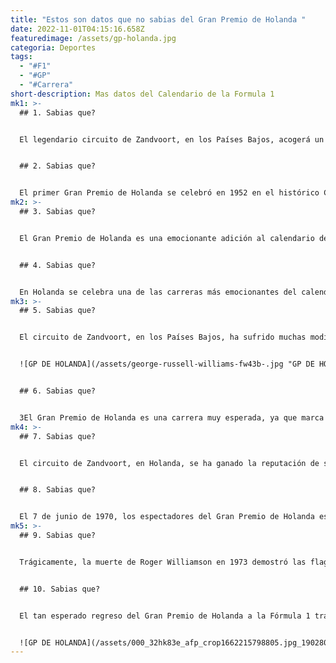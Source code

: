 ```yaml
---
title: "Estos son datos que no sabias del Gran Premio de Holanda "
date: 2022-11-01T04:15:16.658Z
featuredimage: /assets/gp-holanda.jpg
categoria: Deportes
tags:
  - "#F1"
  - "#GP"
  - "#Carrera"
short-description: M﻿as datos del Calendario de la Formula 1
mk1: >-
  ## 1﻿. Sabias que?


  El legendario circuito de Zandvoort, en los Países Bajos, acogerá un gran premio por primera vez desde 1985. Situado en la costa del Mar del Norte, el circuito ha sido completamente revisado para su regreso a la Fórmula 1. El nuevo y agresivo trazado presenta giros y vueltas, así como una sección de alta velocidad que serpentea a través de las dunas de arena. El GP de Holanda será sin duda uno de los momentos más destacados de la temporada 2022, y se espera que miles de entusiastas aficionados acudan a Zandvoort para lo que seguramente será un emocionante fin de semana de carreras. Mientras los pilotos navegan por el circuito actualizado, también tendrán que enfrentarse a las impredecibles brisas marinas, lo que añadirá otra capa de emoción y un desafío potencial tanto para los equipos como para los pilotos. Con Max Verstappen liderando una nueva ola de talento holandés en la Fórmula 1, se espera una atmósfera eléctrica mientras la nación espera el éxito en su propio país. El GP de Holanda, del 2 al 4 de septiembre de 2022, es sin duda una cita ineludible.


  ## 2﻿. Sabias que?


  El primer Gran Premio de Holanda se celebró en 1952 en el histórico Circuit Park Zandvoort. El piloto italiano Alberto Ascari subió a lo más alto del podio, corriendo para Ferrari. Sin embargo, su victoria fue controvertida, ya que su compañero de equipo, Nino Farina, había cruzado la línea de meta en primer lugar. Pero tras una investigación de los comisarios de la carrera, se determinó que Ascari había empezado la carrera en el coche de Farina y, por tanto, era el legítimo ganador. Al año siguiente se produjo otra victoria de Ferrari, esta vez con el argentino Juan Manuel Fangio al volante. En 1955, el Gran Premio de Holanda se trasladó a una nueva ubicación en el Circuit van Drenthe de Assen, donde permaneció hasta que se suspendió en 1985. A pesar de que ya no es un elemento básico en el circuito de Fórmula 1, Holanda sigue ocupando un lugar importante en la historia de las carreras gracias a su victoria inaugural en el Gran Premio de hace más de sesenta años.
mk2: >-
  ## 3﻿. Sabias que?


  El Gran Premio de Holanda es una emocionante adición al calendario de carreras de Fórmula 1 cada año. El circuito de Zandvoort cuenta con curvas cerradas e impresionantes vistas del Mar del Norte, lo que supone un reto único para los pilotos y una experiencia estimulante para los aficionados. Este año es la 32ª vez que la carrera se celebra en los Países Bajos, pero originalmente ya se celebraba en 1952. De hecho, el legendario piloto Jim Clark ganó su primer Gran Premio en Zandvoort en 1963. El circuito se ha sometido a importantes renovaciones a lo largo de los años para cumplir los requisitos de seguridad de las carreras modernas, y ahora está listo para acoger otra emocionante edición del Gran Premio de Holanda. Desde los veteranos experimentados hasta las estrellas emergentes, todas las miradas estarán puestas en Zandvoort mientras rugen los motores y se calienta la competición. Promete ser un fin de semana emocionante de acción de alta velocidad en uno de los circuitos más queridos de la Fórmula 1.


  ## 4﻿. Sabias que?


  En Holanda se celebra una de las carreras más emocionantes del calendario de la Fórmula 1: el Gran Premio de Holanda. Situada en Zandvoort, justo al noroeste de Ámsterdam, la pista ha sido un elemento básico del circuito desde 1952. Con una longitud de 4,259 kilómetros, ofrece un montón de giros y curvas para que los pilotos los recorran, incluida la famosa combinación de curvas "Sacacorchos". El evento siempre atrae a una gran multitud, con aficionados que acuden al circuito junto a la playa para presenciar la acción de alta velocidad dentro y fuera de la pista. Y con leyendas como Max Verstappen procedentes de Holanda, siempre existe la posibilidad de que un piloto holandés suba al podio en su carrera de casa. La próxima vez que busques un poco de acción automovilística emocionante, no te pierdas el Gran Premio de Holanda en Zandvoort.
mk3: >-
  ## 5﻿. Sabias que?


  El circuito de Zandvoort, en los Países Bajos, ha sufrido muchas modificaciones a lo largo de los años. Desde su inauguración en 1948 hasta la fecha de 2020, se han realizado ajustes y cambios para mejorar la seguridad y optimizar el rendimiento de las carreras. Una actualización notable fue la adición de una chicane justo antes de la línea de salida y llegada en 1972, que ayudó a ralentizar los coches cuando se acercaban a la meta. Más recientemente, en 2019, el circuito fue totalmente repavimentado para que la conducción fuera más suave y rápida. Y lo que es más importante, se ampliaron y actualizaron las zonas de salida de pista para cumplir las normas de seguridad modernas a tiempo para el Gran Premio de Holanda de 2020. A medida que las carreras siguen evolucionando, es importante que circuitos como Zandvoort se mantengan al día y den prioridad a la seguridad de los pilotos, algo por lo que este circuito se ha esforzado constantemente a través de múltiples renovaciones.


  ![GP DE HOLANDA](/assets/george-russell-williams-fw43b-.jpg "GP DE HOLANDA")


  ## 6﻿. Sabias que?


  3﻿El Gran Premio de Holanda es una carrera muy esperada, ya que marca el regreso de la Fórmula 1 al país después de 35 años. El circuito de Zandvoort promete mucha emoción, con curvas estrechas y rectas de alta velocidad. La batalla por el primer puesto será seguramente intensa, mientras los pilotos navegan por el difícil circuito. Con una distancia total de casi 300 kilómetros, tendrán que completar 72 vueltas para determinar el ganador. Mientras luchan por la posición en cada curva, la estrategia y la habilidad serán cruciales para asegurar la victoria en el GP de Holanda. Seguro que será una carrera inolvidable tanto para los pilotos como para los espectadores.
mk4: >-
  ## 7﻿. Sabias que?


  El circuito de Zandvoort, en Holanda, se ha ganado la reputación de ser uno de los circuitos más peligrosos del automovilismo. Con su estrecho trazado y sus curvas de alta velocidad, los pilotos deben ir con cuidado para evitar el desastre. De hecho, hay un total de 14 curvas peligrosas en el circuito: 10 curvas a la izquierda y 4 a la derecha. La curva más infame es la Tarzanbocht, o "Esquina de Tarzán", llamada así por su parecido con un columpio de Tarzán. La curva es increíblemente estrecha, con sólo unos centímetros de asfalto a cada lado. Otro punto desafiante es la "Corne van Bunge", en la que los pilotos deben sortear con precisión una curva de 90 grados a la derecha mientras alcanzan la máxima velocidad en la recta que la precede. Ganar en Zandvoort requiere precisión y habilidad, por lo que es una verdadera prueba para cualquier piloto que se atreva a tomar sus traicioneras curvas.


  ## 8﻿. Sabias que?


  El 7 de junio de 1970, los espectadores del Gran Premio de Holanda estaban ansiosos por ver al piloto británico Piers Courage en su De Tomaso, propiedad de Frank Williams. Sin embargo, su entusiasmo se convirtió rápidamente en horror cuando el monoplaza de Courage se salió de la pista, se estrelló y se incendió. A pesar de que varios comisarios corrieron inmediatamente hacia el lugar del accidente, carecían de extintores y esperaron a que llegara el equipo médico del circuito. Trágicamente, el equipo tardó casi tres minutos en responder y extinguir las llamas, y Courage perdió la vida debido a las graves quemaduras. Este desgarrador accidente puso de manifiesto la necesidad de mejorar la formación y el equipamiento del personal médico de pista y de los comisarios en los deportes de motor. Además, provocó cambios en las normas de construcción de los coches de F1 para evitar que se incendiaran en los choques. Ante el temor de que se repitiera esta tragedia, las organizaciones de carreras de todo el mundo tomaron medidas para garantizar la seguridad tanto de los pilotos como de los espectadores.  Aunque este accidente sigue siendo uno de los momentos más oscuros de la historia de la F1, en última instancia impulsó mejoras muy necesarias en el protocolo de seguridad.
mk5: >-
  ## 9﻿. Sabias que?


  Trágicamente, la muerte de Roger Williamson en 1973 demostró las flagrantes deficiencias del sistema de respuesta de emergencia de la Fórmula 1. A pesar de que su coche estaba envuelto en llamas, sólo un piloto se detuvo para socorrerle y la asistencia médica tardó más de 10 minutos en llegar. Esta falta de atención inmediata le costó la vida a Williamson y puso de manifiesto la necesidad de realizar cambios urgentes in situ en las carreras. Afortunadamente, se tomaron medidas para evitar futuras tragedias, como la imposición de trajes ignífugos para los conductores y la agilización de los tiempos de respuesta de los médicos en el lugar. Sin embargo, es un duro recordatorio de lo rápido que puede ocurrir un desastre durante una carrera y de la importancia de estar preparados para manejar esas situaciones con eficacia. Como aficionados y participantes, sólo podemos esperar que ningún otro piloto corra la misma suerte que Roger Williamson y que se tomen todas las precauciones necesarias para garantizar su seguridad en la pista.


  ## 1﻿0. Sabias que?


  El tan esperado regreso del Gran Premio de Holanda a la Fórmula 1 trajo emoción y expectación al mundo de las carreras. Celebrado en Zandvoort, un circuito costero a las afueras de Ámsterdam, los aficionados acudieron en masa para ver a sus pilotos favoritos luchar en una pista que ofrecía condiciones meteorológicas variables y curvas cerradas. La lucha por el podio fue intensa, y Max Verstappen acabó llevándose la victoria en su país. El ambiente fue eléctrico, con multitudes animando y banderas ondeando durante todo el fin de semana. Puede que la Fórmula 1 haya tardado 36 años en volver a Holanda, pero la espera ha merecido la pena. Con los planes ya en marcha para la carrera del próximo año, los aficionados pueden esperar otro emocionante evento en Zandvoort.


  ![GP DE HOLANDA](/assets/000_32hk83e_afp_crop1662215798805.jpg_1902800913.webp "GP DE HOLANDA")
---
```

